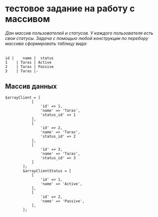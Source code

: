 # тестовое задание на работу с массивом
###### Дан массив пользователей и статусов. У каждого пользователя есть свои статусы. Задача с помощью любой конструкции по перебору массива сформировать таблицу вида:
```
id |	name |	status
1	 | Taras | Active
2	 | Taras | Passive
3	 | Taras |-

```
## Массив данных
```
$arrayClient = [
            [
                'id' => 1,
                'name' => 'Taras',
                'status_id' => 1
            ],
            [
                'id' => 2,
                'name' => 'Taras',
                'status_id' => 2
            ],
            [
                'id' => 3,
                'name' => 'Taras',
                'status_id' => 3
            ]
        ];
        $arrayClientStatus = [
            [
                'id' => 1,
                'name' => 'Active',
            ],
            [
                'id' => 2,
                'name' => 'Passive',
            ],
        ];
```
